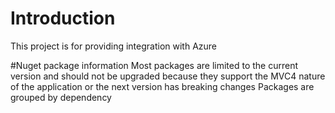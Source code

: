 ﻿# Introduction 
This project is for providing integration with Azure

#Nuget package information
Most packages are limited to the current version and should not be upgraded because they support the MVC4 nature of the application or the next version has breaking changes
Packages are grouped by dependency

  <package id="Newtonsoft.Json" version="12.0.2" targetFramework="net452" />
  <package id="Hyak.Common" version="1.2.2" targetFramework="net452" />


  <package id="System.Diagnostics.DiagnosticSource" version="4.5.1" targetFramework="net452" />
  <package id="Microsoft.ApplicationInsights" version="2.10.0" targetFramework="net452" />

  <package id="System.Diagnostics.DiagnosticSource" version="4.5.1" targetFramework="net452" />
  <package id="Microsoft.ApplicationInsights" version="2.10.0" targetFramework="net452" />
  <package id="Microsoft.ApplicationInsights.PerfCounterCollector" version="2.10.0" targetFramework="net452" />

  <package id="Microsoft.ApplicationInsights" version="2.10.0" targetFramework="net452" />
  <package id="Microsoft.ApplicationInsights.WindowsServer.TelemetryChannel" version="2.10.0" targetFramework="net452" />

  <package id="Hyak.Common" version="1.2.2" targetFramework="net452" />
  <package id="Microsoft.Azure.Common" version="2.2.1" targetFramework="net452" />

  <package id="Microsoft.Bcl.Build" version="1.0.21" targetFramework="net452" />
  <package id="Microsoft.Bcl" version="1.1.10" targetFramework="net452" />

  <package id="Microsoft.Bcl" version="1.1.10" targetFramework="net452" />
  <package id="Microsoft.Bcl.Async" version="1.0.168" targetFramework="net452" />

  <package id="Microsoft.Bcl" version="1.1.10" targetFramework="net452" />
  <package id="Microsoft.Bcl.Build" version="1.0.21" targetFramework="net452" />
  <package id="Microsoft.Net.Http" version="2.2.29" targetFramework="net452" />

  <package id="Microsoft.Bcl" version="1.1.10" targetFramework="net452" />
  <package id="Microsoft.Bcl.Async" version="1.0.168" targetFramework="net452" />
  <package id="Microsoft.Bcl.Build" version="1.0.21" targetFramework="net452" />
  <package id="Microsoft.Net.Http" version="2.2.29" targetFramework="net452" />
  <package id="Newtonsoft.Json" version="12.0.2" targetFramework="net452" />
  <package id="Microsoft.Azure.Common.Dependencies" version="1.0.0" targetFramework="net452" />

  <package id="Microsoft.Rest.ClientRuntime" version="2.3.20" targetFramework="net452" />
  <package id="Microsoft.Rest.ClientRuntime.Azure" version="3.3.19" targetFramework="net452" />
  <package id="Microsoft.Azure.KeyVault.Core" version="3.0.4" targetFramework="net452" />

  <package id="Microsoft.Data.Edm" version="5.8.4" targetFramework="net452" />
  <package id="System.Spatial" version="5.8.4" targetFramework="net452" />
  <package id="Microsoft.Data.OData" version="5.8.4" targetFramework="net452" />

  <package id="Microsoft.Data.OData" version="5.8.4" targetFramework="net452" />
  <package id="Microsoft.Data.Services.Client" version="5.8.4" targetFramework="net452" />

  <package id="Microsoft.Bcl" version="1.1.10" targetFramework="net452" />
  <package id="Microsoft.Bcl.Async" version="1.0.168" targetFramework="net452" />
  <package id="Microsoft.Bcl.Build" version="1.0.21" targetFramework="net452" />
  <package id="Microsoft.Net.Http" version="2.2.29" targetFramework="net452" />
  <package id="Newtonsoft.Json" version="12.0.2" targetFramework="net452" />
  <package id="Microsoft.WindowsAzure.Common.Dependencies" version="1.1.1" targetFramework="net452" />

  <package id="Microsoft.WindowsAzure.Common.Dependencies" version="1.1.1" targetFramework="net452" />
  <package id="Microsoft.WindowsAzure.Common" version="1.4.1" targetFramework="net452" />

  <package id="Microsoft.WindowsAzure.Common" version="1.4.1" targetFramework="net452" />
  <package id="Microsoft.WindowsAzure.Management" version="4.1.3" targetFramework="net452" />

  <package id="Microsoft.WindowsAzure.Common" version="1.4.1" targetFramework="net452" />
  <package id="Microsoft.WindowsAzure.Management.Compute" version="14.0.0" targetFramework="net452" />

  <package id="Microsoft.WindowsAzure.Common" version="1.4.1" targetFramework="net452" />
  <package id="Microsoft.WindowsAzure.Management.MediaServices" version="4.1.0" targetFramework="net452" />

  <package id="Microsoft.WindowsAzure.Common" version="1.4.1" targetFramework="net452" />
  <package id="Microsoft.WindowsAzure.Management.Monitoring" version="4.1.0" targetFramework="net452" />

  <package id="Microsoft.WindowsAzure.Common" version="1.4.1" targetFramework="net452" />
  <package id="Microsoft.WindowsAzure.Management.Network" version="8.2.1" targetFramework="net452" />

  <package id="Microsoft.WindowsAzure.Common" version="1.4.1" targetFramework="net452" />
  <package id="Microsoft.WindowsAzure.Management.Scheduler" version="6.2.0" targetFramework="net452" />

  <package id="Microsoft.WindowsAzure.Common" version="1.4.1" targetFramework="net452" />
  <package id="Microsoft.WindowsAzure.Management.Sql" version="5.2.0" targetFramework="net452" />

  <package id="Microsoft.WindowsAzure.Common" version="1.4.1" targetFramework="net452" />
  <package id="Microsoft.WindowsAzure.Management.WebSites" version="4.0.0" targetFramework="net452" />

  <package id="Microsoft.WindowsAzure.Common" version="1.4.1" targetFramework="net452" />
  <package id="Microsoft.WindowsAzure.Management" version="4.1.3" targetFramework="net452" />
  <package id="Microsoft.WindowsAzure.Management.Compute" version="14.0.0" targetFramework="net452" />
  <package id="Microsoft.WindowsAzure.Management.MediaServices" version="4.1.0" targetFramework="net452" />
  <package id="Microsoft.WindowsAzure.Management.Monitoring" version="4.1.0" targetFramework="net452" />
  <package id="Microsoft.WindowsAzure.Management.Network" version="8.2.1" targetFramework="net452" />
  <package id="Microsoft.WindowsAzure.Management.Scheduler" version="6.2.0" targetFramework="net452" />
  <package id="Microsoft.WindowsAzure.Management.Sql" version="5.2.0" targetFramework="net452" />
  <package id="Microsoft.WindowsAzure.Management.Storage" version="6.0.1" targetFramework="net452" />
  <package id="Microsoft.WindowsAzure.Management.WebSites" version="4.0.0" targetFramework="net452" />
  <package id="Microsoft.WindowsAzure.Management.Libraries" version="2.0.0" targetFramework="net452" />

  <package id="Newtonsoft.Json" version="12.0.2" targetFramework="net452" />
  <package id="Microsoft.Azure.KeyVault.Core" version="3.0.4" targetFramework="net452" />
  <package id="WindowsAzure.Storage" version="9.3.3" targetFramework="net452" />
  